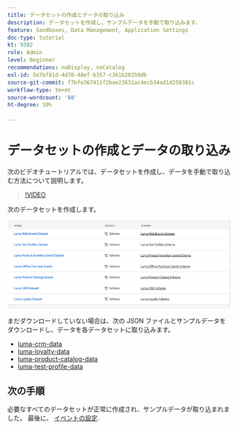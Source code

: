 ```yaml
---
title: データセットの作成とデータの取り込み
description: データセットを作成し、サンプルデータを手動で取り込みます。
feature: Sandboxes, Data Management, Application Settings
doc-type: tutorial
kt: 9382
role: Admin
level: Beginner
recommendations: noDisplay, noCatalog
exl-id: 5e7bf81d-4d70-48ef-b357-c361b28359db
source-git-commit: f7bfe367411f2bae23631ac4ecb34ad1d250381c
workflow-type: tm+mt
source-wordcount: '88'
ht-degree: 10%

---
```


# データセットの作成とデータの取り込み

次のビデオチュートリアルでは、データセットを作成し、データを手動で取り込む方法について説明します。

>[!VIDEO](https://video.tv.adobe.com/v/334293?quality=12)

次のデータセットを作成します。

![データセットの作成](/help/tutorial-configure-a-training-sandbox/assets/datasets.png)

まだダウンロードしていない場合は、次の JSON ファイルとサンプルデータをダウンロードし、データを各データセットに取り込みます。

* [luma-crm-data](/help/tutorial-configure-a-training-sandbox/assets/luma-data/luma-crm-data.json)
* [luma-loyalty-data](/help/tutorial-configure-a-training-sandbox/assets/luma-data/luma-loyalty-data.json)
* [luma-product-catalog-data](/help/tutorial-configure-a-training-sandbox/assets/luma-data/luma-product-catalog-data.json)
* [luma-test-profile-data](/help/tutorial-configure-a-training-sandbox/assets/luma-data/luma-test-profiles-data.json)

## 次の手順

必要なすべてのデータセットが正常に作成され、サンプルデータが取り込まれました。 最後に、 [イベントの設定](/help/tutorial-configure-a-training-sandbox/configure-events.md).
